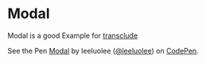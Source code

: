 # Modal

Modal is a good Example for [transclude](http://leeluolee.gitbooks.io/regular-guide/en/advanced/component.html)


<p data-height="285" data-theme-id="480" data-slug-hash="kGqel" data-default-tab="result" class='codepen'>See the Pen <a href='http://codepen.io/leeluolee/pen/kGqel/'>Modal</a> by leeluolee (<a href='http://codepen.io/leeluolee'>@leeluolee</a>) on <a href='http://codepen.io'>CodePen</a>.</p>
